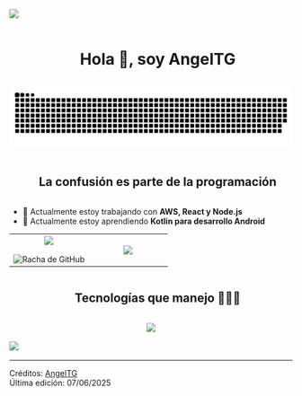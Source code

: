 <!-- Línea divisoria horizontal (gradiente) -->
<img src="https://user-images.githubusercontent.com/73097560/115834477-dbab4500-a447-11eb-908a-139a6edaec5c.gif">

<!-- Título principal sin subrayado -->
<div id="user-content-toc">
  <ul align="center">
    <summary><h1 style="display: inline-block">Hola 👋, soy AngelTG</h1></summary>
  </ul>
</div>

<!-- Animación de serpiente -->
<div align="center">
  <img src="https://github.com/1999AZZAR/1999AZZAR/blob/readme/resources/img/grid-snake.svg" alt="snake" />
</div>

<!-- Subtítulo sin subrayado -->
<div id="user-content-toc">
  <ul align="center">
    <summary><h2 style="display: inline-block">La confusión es parte de la programación</h2></summary>
  </ul>
</div>

<!-- Introducción -->
- 🔭 Actualmente estoy trabajando con **AWS, React y Node.js**
- 🌱 Actualmente estoy aprendiendo **Kotlin para desarrollo Android**

<!-- Estadísticas y Trofeos -->
<p align="center">
  <table align="center">
    <tr border="none">
      <td width="50%" align="center">
        <img align="center" src="https://github-readme-stats.vercel.app/api?username=AngelTG&theme=dark&show_icons=true&count_private=true" />
        <br><br>
        <img title="🔥 Estadísticas de racha" alt="Racha de GitHub" src="https://github-readme-streak-stats.herokuapp.com/?user=AngelTG&theme=dark&hide_border=false" />
      </td>
      <td width="50%" align="center">
        <img align="center" src="https://github-readme-stats.vercel.app/api/top-langs/?username=AngelTG&theme=dark&hide_border=false&no-bg=true&no-frame=true&langs_count=10"/>
      </td>
    </tr>
  </table>

</p>



<!-- Tecnologías -->
<!-- Tecnologías -->
<div id="user-content-toc">
  <ul align="center">
    <summary><h2 style="display: inline-block">Tecnologías que manejo 👨🏻‍💻</h2></summary>
  </ul>
</div>

<p align="center">
  <a href="https://skillicons.dev">
    <img src="https://skillicons.dev/icons?i=git,aws,css,nodejs,figma,github,react,kotlin,js,ts,tailwind,postman,py,mysql,ubuntu,java&perline=10" />
  </a>
</p>


<!-- Contacto -->


<!-- Contador de visitas -->

<!-- Línea divisoria horizontal (gradiente) -->
<img src="https://user-images.githubusercontent.com/73097560/115834477-dbab4500-a447-11eb-908a-139a6edaec5c.gif">

---

Créditos: [AngelTG](https://github.com/AngelTG)  
Última edición: 07/06/2025
